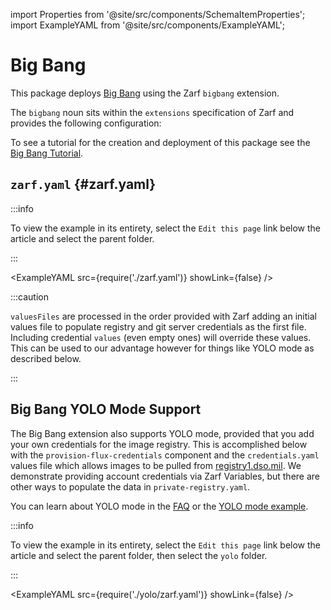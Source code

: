 import Properties from '@site/src/components/SchemaItemProperties';
import ExampleYAML from '@site/src/components/ExampleYAML';

# Big Bang

This package deploys [Big Bang](https://repo1.dso.mil/platform-one/big-bang/bigbang) using the Zarf `bigbang` extension.

The `bigbang` noun sits within the `extensions` specification of Zarf and provides the following configuration:

<Properties item="BigBang" />

To see a tutorial for the creation and deployment of this package see the [Big Bang Tutorial](../../docs/6-zarf-tutorials/6-big-bang.md).

## `zarf.yaml` {#zarf.yaml}

:::info

To view the example in its entirety, select the `Edit this page` link below the article and select the parent folder.

:::

<ExampleYAML src={require('./zarf.yaml')} showLink={false} />

:::caution

`valuesFiles` are processed in the order provided with Zarf adding an initial values file to populate registry and git server credentials as the first file.  Including credential `values` (even empty ones) will override these values.  This can be used to our advantage however for things like YOLO mode as described below.

:::

## Big Bang YOLO Mode Support

The Big Bang extension also supports YOLO mode, provided that you add your own credentials for the image registry. This is accomplished below with the `provision-flux-credentials` component and the `credentials.yaml` values file which allows images to be pulled from [registry1.dso.mil](https://registry1.dso.mil). We demonstrate providing account credentials via Zarf Variables, but there are other ways to populate the data in `private-registry.yaml`.

You can learn about YOLO mode in the [FAQ](../../docs/8-faq.md#what-is-yolo-mode-and-why-would-i-use-it) or the [YOLO mode example](../yolo/README.md).

:::info

To view the example in its entirety, select the `Edit this page` link below the article and select the parent folder, then select the `yolo` folder.

:::

<ExampleYAML src={require('./yolo/zarf.yaml')} showLink={false} />
